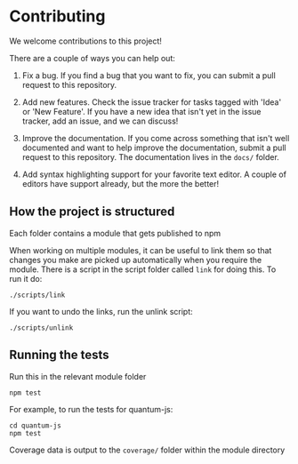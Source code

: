 # Contributing

We welcome contributions to this project!

There are a couple of ways you can help out:

 1. Fix a bug. If you find a bug that you want to fix, you can submit
    a pull request to this repository.

 2. Add new features. Check the issue tracker for tasks tagged with 'Idea' or
    'New Feature'. If you have a new idea that isn't yet in the issue tracker, add
    an issue, and we can discuss!

 3. Improve the documentation. If you come across something that isn't well documented
    and want to help improve the documentation, submit a pull request to this repository.
    The documentation lives in the `docs/` folder.

 4. Add syntax highlighting support for your favorite text editor. A couple of editors have
    support already, but the more the better!

## How the project is structured

Each folder contains a module that gets published to npm

When working on multiple modules, it can be useful to link them so that changes you make are picked
up automatically when you require the module. There is a script in the script folder called `link` for
doing this. To run it do:

    ./scripts/link

If you want to undo the links, run the unlink script:

    ./scripts/unlink

## Running the tests

Run this in the relevant module folder

    npm test

For example, to run the tests for quantum-js:

    cd quantum-js
    npm test

Coverage data is output to the `coverage/` folder within the module directory
